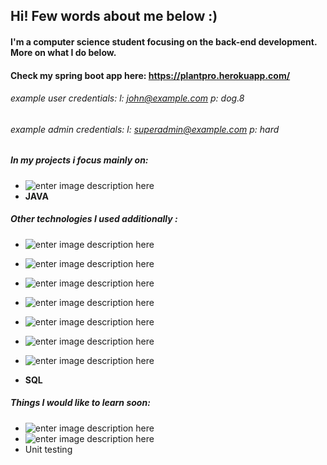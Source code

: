 
## Hi! Few words about me below :)

####  I'm a computer science student focusing on the back-end development. More on what I do below.

#### Check my spring boot app here: https://plantpro.herokuapp.com/  
###### example user credentials: l: john@example.com p: dog.8  
###### example admin credentials: l: superadmin@example.com p: hard 

##### In my projects i focus mainly on:
 - ![enter image description
   here](https://img.shields.io/badge/Spring%20Boot-6DB33F.svg?style=for-the-badge&logo=Spring-Boot&logoColor=white)
 - **JAVA**

##### Other technologies I used additionally :

 - ![enter image description here](https://img.shields.io/badge/Liquibase-2962FF.svg?style=for-the-badge&logo=Liquibase&logoColor=white)
 
 - ![enter image description here](https://img.shields.io/badge/CSS3-1572B6.svg?style=for-the-badge&logo=CSS3&logoColor=white)
 - ![enter image description here](https://img.shields.io/badge/HTML5-E34F26.svg?style=for-the-badge&logo=HTML5&logoColor=white)
 
 - ![enter image description
   here](https://img.shields.io/badge/C++-00599C.svg?style=for-the-badge&logo=C%20%20&logoColor=white)
 - ![enter image description
   here](https://img.shields.io/badge/Python-3776AB.svg?style=for-the-badge&logo=Python&logoColor=white)
 - ![enter image description
   here](https://img.shields.io/badge/Heroku-430098.svg?style=for-the-badge&logo=Heroku&logoColor=white)

   
  - ![enter image description here](https://img.shields.io/badge/CSS3-1572B6.svg?style=for-the-badge&logo=CSS3&logoColor=white)

  -  **SQL**

 ##### Things I would like to learn soon:
 

 - ![enter image description
   here](https://img.shields.io/badge/Docker-2496ED.svg?style=for-the-badge&logo=Docker&logoColor=white)
 - ![enter image description
   here](https://img.shields.io/badge/Amazon%20AWS-232F3E.svg?style=for-the-badge&logo=Amazon-AWS&logoColor=white)
 - Unit testing



